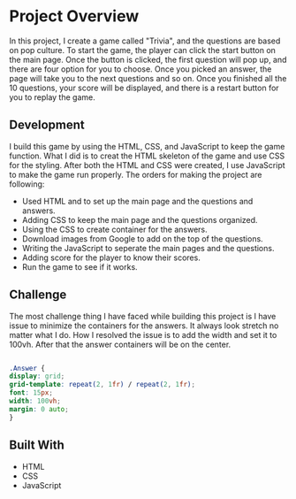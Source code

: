 # Project Overview

In this project, I create a game called "Trivia", and the questions are based on pop culture. To start the game, the player can click the start button on the main page. Once the button is clicked, the first question will pop up, and there are four option for you to choose. Once you picked an answer, the page will take you to the next questions and so on. Once you finished all the 10 questions, your score will be displayed, and there is a restart button for you to replay the game.

## Development

I build this game by using the HTML, CSS, and JavaScript to keep the game function. What I did is to creat the HTML skeleton of the game and use CSS for the styling. After both the HTML and CSS were created, I use JavaScript to make the game run properly. The orders for making the project are following:

- Used HTML and to set up the main page and the questions and answers.
- Adding CSS to keep the main page and the questions organized.
- Using the CSS to create container for the answers.
- Download images from Google to add on the top of the questions.
- Writing the JavaScript to seperate the main pages and the questions.
- Adding score for the player to know their scores.
- Run the game to see if it works.

## Challenge

The most challenge thing I have faced while building this project is I have issue to minimize the containers for the answers. It always look stretch no matter what I do. How I resolved the issue is to add the width and set it to 100vh. After that the answer containers will be on the center.

```CSS

.Answer {
display: grid;
grid-template: repeat(2, 1fr) / repeat(2, 1fr);
font: 15px;
width: 100vh;
margin: 0 auto;
}
```

## Built With

- HTML
- CSS
- JavaScript
